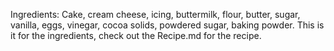 Ingredients:
Cake, cream cheese, icing, buttermilk, flour, butter, sugar, vanilla, eggs, vinegar, cocoa solids, powdered sugar, baking powder.
This is it for the ingredients, check out the Recipe.md for the recipe.